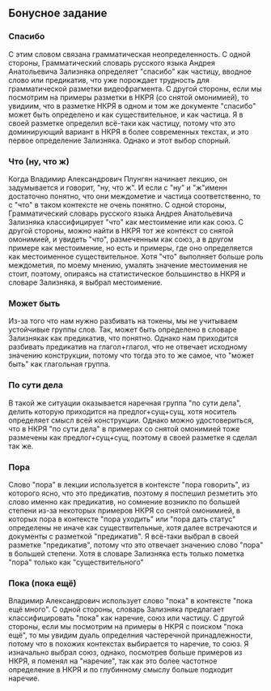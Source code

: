 ## Бонусное задание
### Спасибо
  С этим словом связана грамматическая неопределенность. С одной стороны, Грамматический словарь русского языка Андрея Анатольевича Зализняка определяет "спасибо" как частицу, вводное слово или предикатив, что уже порождает трудность для грамматической разметки видеофрагмента. С другой стороны, если мы посмотрим на примеры разметки в НКРЯ (со снятой омонимией), то увидиим, что в разметке НКРЯ в одном и том же документе "спасибо" может быть определено и как существительное, и как частица. Я в своей разметке определил всё-таки как частицу, потому что это доминирующий вариант в НКРЯ в более современных текстах, и это первое определение Зализняка. Однако и этот выбор спорный.
### Что (ну, что ж)
  Когда Владимир Александрович Плунгян начинает лекцию, он задумывается и говорит, "ну, что ж". И если с "ну" и "ж"именн достаточно понятно, что они междометие и частица соответственно, то с "что" в таком контексте не очень понятно. С одной стороны, Грамматический словарь русского языка Андрея Анатольевича Зализняка классифицирует "что" как местоимение или как союз. С другой стороны, можно найти в НКРЯ тот же контекст со снятой омонимией, и увидеть "что", размеченным как союз, а в другом примере как местоимение, но есть и примеры, где оно определяется как местоименное существительное. Хотя "что" выполняет больше роль междометия, по моему мнению, умалять значение местоимения не стоит, поэтому, опираясь на статистическое большинство в НКРЯ и словаре Зализняка, я выбрал местоимение.
### Может быть
Из-за того что нам нужно разбивать на токены, мы не учитываем устойчивые группы слов. Так, может быть определено в словаре Зализнякак как предикатив, что понятно. Однако нам приходится разбивать предикатив на глагол+глагол, что не отвечает исходному значению конструкции, потому что тогда это то же самое, что "может быть" как глагольная группа. 
### По сути дела
В такой же ситуации оказывается наречная группа "по сути дела", делить которую приходится на предлог+сущ+сущ, хотя носитель определяет смысл всей конструкции. Однако можно удостовериться, что в НКРЯ "по сути дела" в примерах со снятой омонимией тоже размечены как предлог+сущ+сущ, поэтому в своей разметке я сделал так же.
### Пора 
Слово "пора" в лекции используется в контексте "пора говорить", из которого ясно, что это предикатив, поэтому я поспешил резметить это слово именно как предикатив, но сомнение возникло по большей степени из-за некоторых примеров НКРЯ со снятой омонимией, в которых пора в контексте "пора уходить" или "пора дать статус" определены не иначе как существительные, хотя далее встречаются и документы с разметкой "предикатив". Я всё-таки выбрал в своей разметке "предикатив", потому что это отвечает значению слово "пора" в большей степени. Хотя в словаре Зализняка есть только пометка "пора" только как "существительного"
### Пока (пока ещё)
Владимир Александрович использует слово "пока" в контексте "пока ещё много". С одной стороны, словарь Зализняка предлагает классифицировать "пока" как наречие, союз или частицу. С другой стороны, если мы посмотрим на примеры в НКРЯ с поиском "пока ещё", то мы увидим дуаль определния частеречной принадлежности, потому что в похожих контекстах выбирается то наречие, то союз. Я изначально выбрал союз, однако, посмотрев больше примеров из НКРЯ, я поменял на "наречие", так как это более частотное определение в НКРЯ и по глубинному смыслу больше подходит наречие.

